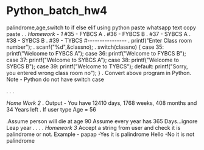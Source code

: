 # Python_batch_hw4
palindrome,age,switch to if else elif using python
paste whatsapp text copy paste
. 
. *Homework - 1*
#35 - FYBCS A
. 
#36 - FYBCS B
. 
#37 - SYBCS A
. 
#38 - SYBCS B
. 
#39 - TYBCS
#----------------
. 
printf("Enter Class room number");
. 
scanf("%d",&classno);
. 
switch(classno)
{
    case 35:
        printf("Welcome to FYBCS A");
    case 36:
        printf("Welcome to FYBCS B");
    case 37:
        printf("Welcome to SYBCS A");
    case 38:
        printf("Welcome to SYBCS B");
    case 39:
        printf("Welcome to TYBCS");
    default:
        printf("Sorry, you entered wrong class room no");
}
.
Convert above program in Python. Note - Python do not have switch case

.
.
.

*Home Work 2*
.
Output - You have 12410 days, 1768 weeks, 408 months and 34 Years left
.
If user type Age = 56

.Assume person will die at age 90
Assume every year has 365 Days...ignore Leap year
.
.
.
.
*Homework 3*
Accept a string from user and check it is palindrome or not. 
Example - 
papap
-Yes it is palindrome 
Hello 
-No it is not palindrome

